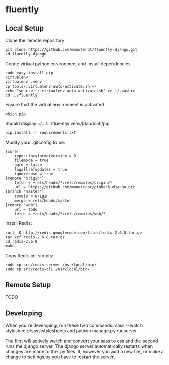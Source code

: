 fluently
======================

Local Setup
-----------
Clone the remote repository

    git clone https://github.com/mmoutenot/fluently-django.git
    cd fluently-django

Create virtual python environment and install dependencies

    sudo easy_install pip
    virtualenv
    virtualenv .venv
    cp tools/.virtualenv-auto-activate.sh ~/
    echo "source ~/.virtualenv-auto-activate.sh" >> ~/.bashrc
    cd ../fluently

Ensure that the virtual environment is activated

    which pip

  Should display ~/.../.../fluently/.venv/blah/blah/pip

    pip install -r requirements.txt

Modify your .gitconfig to be:

    [core]
        repositoryformatversion = 0
        filemode = true
        bare = false
        logallrefupdates = true
        ignorecase = true
    [remote "origin"]
        fetch = +refs/heads/*:refs/remotes/origin/*
        url = https://github.com/mmoutenot/pinhack-django.git
    [branch "master"]
        remote = origin
        merge = refs/heads/master
    [remote "web"]
        url = todo
        fetch = +refs/heads/*:refs/remotes/web/*

Install Redis:

    curl -O http://redis.googlecode.com/files/redis-2.6.8.tar.gz
    tar xzf redis-2.6.8.tar.gz
    cd redis-2.6.8
    make

Copy Redis init scripts:

    sudo cp src/redis-server /usr/local/bin/
    sudo cp src/redis-cli /usr/local/bin/


Remote Setup
------------
TODO


Developing
------------
When you're developing, run these two commands:
    sass --watch stylesheets/sass:stylesheets
and
    python manage.py runserver

The first will actively watch and convert your sass to css and the second runs the django server. The django server automatically restarts when changes are made to the .py files. If, however you add a new file, or make a change to settings.py you have to restart the server.


